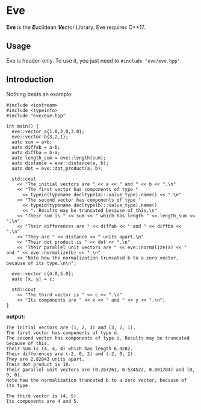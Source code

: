 # Eve
**Eve** is the <em><b>E</b></em>uclidean <em><b>Ve</b></em>ctor Library. Eve requires C++17.

## Usage
Eve is header-only. To use it, you just need to `#include "eve/eve.hpp"`.

## Introduction

Nothing beats an example:

    #include <iostream>
    #include <typeinfo>
    #include "eve/eve.hpp"

    int main() {
      eve::vector a{1.0,2.0,3.0};
      eve::vector b{3,2,1};
      auto sum = a+b;
      auto diffab = a-b;
      auto diffba = b-a;
      auto length_sum = eve::length(sum);
      auto distance = eve::distance(a, b);
      auto dot = eve::dot_product(a, b);

      std::cout
        << "The initial vectors are " << a << " and " << b << ".\n"
        << "The first vector has components of type "
          << typeid(typename decltype(a)::value_type).name() << ".\n"
        << "The second vector has components of type "
          << typeid(typename decltype(b)::value_type).name()
          << ". Results may be truncated because of this.\n"
        << "Their sum is " << sum << " which has length " << length_sum << ".\n"
        << "Their differences are " << diffab << " and " << diffba << ".\n"
        << "They are " << distance << " units apart.\n"
        << "Their dot product is " << dot << ".\n"
        << "Their parallel unit vectors are " << eve::normalize(a) << " and " << eve::normalize(b) << ".\n"
        << "Note how the normalization truncated b to a zero vector, because of its type.\n\n";

      eve::vector c{4.0,5.0};
      auto [x, y] = c;

      std::cout
        << "The third vector is " << c << ".\n"
        << "Its components are " << x << " and " << y << ".\n";
    }

**output:**

    The initial vectors are (1, 2, 3) and (3, 2, 1).
    The first vector has components of type d.
    The second vector has components of type i. Results may be truncated because of this.
    Their sum is (4, 4, 4) which has length 6.9282.
    Their differences are (-2, 0, 2) and (-2, 0, 2).
    They are 2.82843 units apart.
    Their dot product is 10.
    Their parallel unit vectors are (0.267261, 0.534522, 0.801784) and (0, 0, 0).
    Note how the normalization truncated b to a zero vector, because of its type.

    The third vector is (4, 5).
    Its components are 4 and 5.
